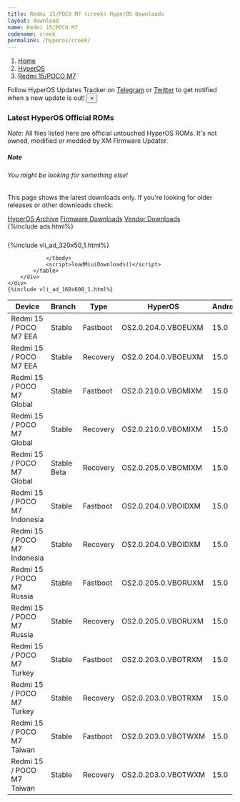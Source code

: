 ```yaml
---
title: Redmi 15/POCO M7 (creek) HyperOS Downloads
layout: download
name: Redmi 15/POCO M7
codename: creek
permalink: /hyperos/creek/
---
```

<nav aria-label="breadcrumb">
    <ol class="breadcrumb">
        <li class="breadcrumb-item"><a href="/">Home</a></li>
        <li class="breadcrumb-item"><a href="/hyperos/">HyperOS</a></li>
        <li class="breadcrumb-item active" aria-current="page"><a href="/hyperos/creek/">Redmi 15/POCO M7</a></li>
    </ol>
</nav>
<div class="alert alert-primary alert-dismissible fade show" role="alert">
    Follow HyperOS Updates Tracker on <a href="https://t.me/MIUIUpdatesTracker" class="alert-link">Telegram</a>
     or <a href="https://twitter.com/MiFwUpdater" class="alert-link">Twitter</a> to get notified when a new update is out!
    <button type="button" class="close" data-dismiss="alert" aria-label="Close">
        <span aria-hidden="true">&times;</span>
    </button>
</div>

### Latest HyperOS Official ROMs
*Note*: All files listed here are official untouched HyperOS ROMs. It's not owned, modified or modded by XM Firmware Updater.
<div class="card">
  <div class="card-body">
    <h5 class="card-title">Note</h5>
    <h6 class="card-subtitle mb-2 text-muted">You might be looking for something else!</h6>
    <p class="card-text">This page shows the latest downloads only.
     If you're looking for older releases or other downloads check:</p>
    <a href="/archive/hyperos/creek/" class="card-link">HyperOS Archive</a>
    <a href="/firmware/creek/" class="card-link">Firmware Downloads</a>
    <a href="/vendor/creek/" class="card-link">Vendor Downloads</a>
  </div>
</div>
{%include ads.html%}
<div class="row justify-content-center">
    <div class="col-10">
        <div class="table-responsive-md" style="margin-top: 25px;">
            {%include vli_ad_320x50_1.html%}
            <table id="miui" class="display dt-responsive nowrap compact table table-striped table-hover table-sm">
                <thead class="thead-dark">
                    <tr>
                        <th data-ref="device">Device</th>
                        <th data-ref="branch">Branch</th>
                        <th data-ref="type">Type</th>
                        <th data-ref="miui">HyperOS</th>
                        <th data-ref="android">Android</th>
                        <th data-ref="size">Size</th>
                        <th data-ref="size">Date</th>
                        <th data-ref="link">Link</th>
                    </tr>
                </thead>
                <tbody>
                <tr><td>Redmi 15 / POCO M7 EEA</td><td>Stable</td><td>Fastboot</td><td>OS2.0.204.0.VBOEUXM</td><td>15.0</td><td>7.2 GB</td><td>2025-09-17</td><td><a href="/hyperos/creek/stable/OS2.0.204.0.VBOEUXM/">Download</a></td></tr>
<tr><td>Redmi 15 / POCO M7 EEA</td><td>Stable</td><td>Recovery</td><td>OS2.0.204.0.VBOEUXM</td><td>15.0</td><td>4.8 GB</td><td>2025-09-22</td><td><a href="/hyperos/creek/stable/OS2.0.204.0.VBOEUXM/">Download</a></td></tr>
<tr><td>Redmi 15 / POCO M7 Global</td><td>Stable</td><td>Fastboot</td><td>OS2.0.210.0.VBOMIXM</td><td>15.0</td><td>8.2 GB</td><td>2025-10-10</td><td><a href="/hyperos/creek/stable/OS2.0.210.0.VBOMIXM/">Download</a></td></tr>
<tr><td>Redmi 15 / POCO M7 Global</td><td>Stable</td><td>Recovery</td><td>OS2.0.210.0.VBOMIXM</td><td>15.0</td><td>4.8 GB</td><td>2025-10-15</td><td><a href="/hyperos/creek/stable/OS2.0.210.0.VBOMIXM/">Download</a></td></tr>
<tr><td>Redmi 15 / POCO M7 Global</td><td>Stable Beta</td><td>Recovery</td><td>OS2.0.205.0.VBOMIXM</td><td>15.0</td><td>4.7 GB</td><td>2025-08-15</td><td><a href="/hyperos/creek/stable beta/OS2.0.205.0.VBOMIXM/">Download</a></td></tr>
<tr><td>Redmi 15 / POCO M7 Indonesia</td><td>Stable</td><td>Fastboot</td><td>OS2.0.204.0.VBOIDXM</td><td>15.0</td><td>7.4 GB</td><td>2025-09-17</td><td><a href="/hyperos/creek/stable/OS2.0.204.0.VBOIDXM/">Download</a></td></tr>
<tr><td>Redmi 15 / POCO M7 Indonesia</td><td>Stable</td><td>Recovery</td><td>OS2.0.204.0.VBOIDXM</td><td>15.0</td><td>4.8 GB</td><td>2025-09-23</td><td><a href="/hyperos/creek/stable/OS2.0.204.0.VBOIDXM/">Download</a></td></tr>
<tr><td>Redmi 15 / POCO M7 Russia</td><td>Stable</td><td>Fastboot</td><td>OS2.0.205.0.VBORUXM</td><td>15.0</td><td>8.1 GB</td><td>2025-09-17</td><td><a href="/hyperos/creek/stable/OS2.0.205.0.VBORUXM/">Download</a></td></tr>
<tr><td>Redmi 15 / POCO M7 Russia</td><td>Stable</td><td>Recovery</td><td>OS2.0.205.0.VBORUXM</td><td>15.0</td><td>4.7 GB</td><td>2025-09-25</td><td><a href="/hyperos/creek/stable/OS2.0.205.0.VBORUXM/">Download</a></td></tr>
<tr><td>Redmi 15 / POCO M7 Turkey</td><td>Stable</td><td>Fastboot</td><td>OS2.0.203.0.VBOTRXM</td><td>15.0</td><td>6.9 GB</td><td>2025-09-23</td><td><a href="/hyperos/creek/stable/OS2.0.203.0.VBOTRXM/">Download</a></td></tr>
<tr><td>Redmi 15 / POCO M7 Turkey</td><td>Stable</td><td>Recovery</td><td>OS2.0.203.0.VBOTRXM</td><td>15.0</td><td>4.8 GB</td><td>2025-10-09</td><td><a href="/hyperos/creek/stable/OS2.0.203.0.VBOTRXM/">Download</a></td></tr>
<tr><td>Redmi 15 / POCO M7 Taiwan</td><td>Stable</td><td>Fastboot</td><td>OS2.0.203.0.VBOTWXM</td><td>15.0</td><td>5.7 GB</td><td>2025-09-23</td><td><a href="/hyperos/creek/stable/OS2.0.203.0.VBOTWXM/">Download</a></td></tr>
<tr><td>Redmi 15 / POCO M7 Taiwan</td><td>Stable</td><td>Recovery</td><td>OS2.0.203.0.VBOTWXM</td><td>15.0</td><td>4.6 GB</td><td>2025-10-09</td><td><a href="/hyperos/creek/stable/OS2.0.203.0.VBOTWXM/">Download</a></td></tr>

                </tbody>
                <script>loadMiuiDownloads()</script>
            </table>
        </div>
    </div>
    {%include vli_ad_160x600_1.html%}
</div>
